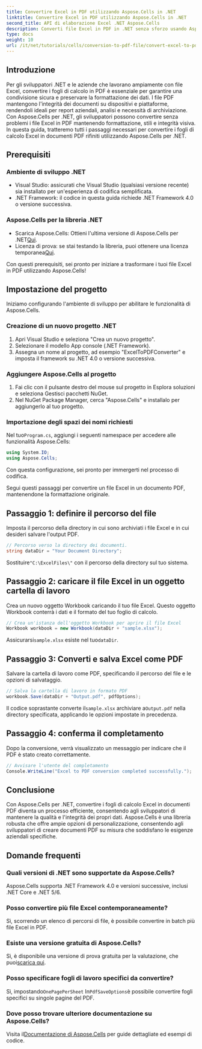 ```yaml
---
title: Convertire Excel in PDF utilizzando Aspose.Cells in .NET
linktitle: Convertire Excel in PDF utilizzando Aspose.Cells in .NET
second_title: API di elaborazione Excel .NET Aspose.Cells
description: Converti file Excel in PDF in .NET senza sforzo usando Aspose.Cells. Questa guida passo passo fornisce agli sviluppatori .NET frammenti di codice, suggerimenti di configurazione e FAQ sulla risoluzione dei problemi.
type: docs
weight: 10
url: /it/net/tutorials/cells/conversion-to-pdf-file/convert-excel-to-pdf/
---
```

## Introduzione

Per gli sviluppatori .NET e le aziende che lavorano ampiamente con file Excel, convertire i fogli di calcolo in PDF è essenziale per garantire una condivisione sicura e preservare la formattazione dei dati. I file PDF mantengono l'integrità dei documenti su dispositivi e piattaforme, rendendoli ideali per report aziendali, analisi e necessità di archiviazione. Con Aspose.Cells per .NET, gli sviluppatori possono convertire senza problemi i file Excel in PDF mantenendo formattazione, stili e integrità visiva. In questa guida, tratteremo tutti i passaggi necessari per convertire i fogli di calcolo Excel in documenti PDF rifiniti utilizzando Aspose.Cells per .NET.

## Prerequisiti

### Ambiente di sviluppo .NET
- Visual Studio: assicurati che Visual Studio (qualsiasi versione recente) sia installato per un'esperienza di codifica semplificata.
- .NET Framework: il codice in questa guida richiede .NET Framework 4.0 o versione successiva.

### Aspose.Cells per la libreria .NET
-  Scarica Aspose.Cells: Ottieni l'ultima versione di Aspose.Cells per .NET[Qui](https://releases.aspose.com/cells/net/).
- Licenza di prova: se stai testando la libreria, puoi ottenere una licenza temporanea[Qui](https://purchase.conholdate.com/temporary-license/).

Con questi prerequisiti, sei pronto per iniziare a trasformare i tuoi file Excel in PDF utilizzando Aspose.Cells!

## Impostazione del progetto

Iniziamo configurando l'ambiente di sviluppo per abilitare le funzionalità di Aspose.Cells.

### Creazione di un nuovo progetto .NET
1. Apri Visual Studio e seleziona "Crea un nuovo progetto".
2. Selezionare il modello App console (.NET Framework).
3. Assegna un nome al progetto, ad esempio "ExcelToPDFConverter" e imposta il framework su .NET 4.0 o versione successiva.

### Aggiungere Aspose.Cells al progetto
1. Fai clic con il pulsante destro del mouse sul progetto in Esplora soluzioni e seleziona Gestisci pacchetti NuGet.
2. Nel NuGet Package Manager, cerca "Aspose.Cells" e installalo per aggiungerlo al tuo progetto.

### Importazione degli spazi dei nomi richiesti
 Nel tuo`Program.cs`, aggiungi i seguenti namespace per accedere alle funzionalità Aspose.Cells:
```csharp
using System.IO;
using Aspose.Cells;
```

Con questa configurazione, sei pronto per immergerti nel processo di codifica.

Segui questi passaggi per convertire un file Excel in un documento PDF, mantenendone la formattazione originale.

## Passaggio 1: definire il percorso del file
Imposta il percorso della directory in cui sono archiviati i file Excel e in cui desideri salvare l'output PDF.

```csharp
// Percorso verso la directory dei documenti.
string dataDir = "Your Document Directory";
```

 Sostituire`"C:\ExcelFiles\"` con il percorso della directory sul tuo sistema.

## Passaggio 2: caricare il file Excel in un oggetto cartella di lavoro
Crea un nuovo oggetto Workbook caricando il tuo file Excel. Questo oggetto Workbook conterrà i dati e il formato del tuo foglio di calcolo.

```csharp
// Crea un'istanza dell'oggetto Workbook per aprire il file Excel
Workbook workbook = new Workbook(dataDir + "sample.xlsx");
```

 Assicurarsi`sample.xlsx` esiste nel tuo`dataDir`.

## Passaggio 3: Converti e salva Excel come PDF
Salvare la cartella di lavoro come PDF, specificando il percorso del file e le opzioni di salvataggio.

```csharp
// Salva la cartella di lavoro in formato PDF
workbook.Save(dataDir + "Output.pdf", pdfOptions);
```

 Il codice soprastante converte il`sample.xlsx` archiviare a`Output.pdf` nella directory specificata, applicando le opzioni impostate in precedenza.

## Passaggio 4: conferma il completamento
Dopo la conversione, verrà visualizzato un messaggio per indicare che il PDF è stato creato correttamente.

```csharp
// Avvisare l'utente del completamento
Console.WriteLine("Excel to PDF conversion completed successfully.");
```

## Conclusione

Con Aspose.Cells per .NET, convertire i fogli di calcolo Excel in documenti PDF diventa un processo efficiente, consentendo agli sviluppatori di mantenere la qualità e l'integrità dei propri dati. Aspose.Cells è una libreria robusta che offre ampie opzioni di personalizzazione, consentendo agli sviluppatori di creare documenti PDF su misura che soddisfano le esigenze aziendali specifiche.

## Domande frequenti

### Quali versioni di .NET sono supportate da Aspose.Cells?
Aspose.Cells supporta .NET Framework 4.0 e versioni successive, inclusi .NET Core e .NET 5/6.

### Posso convertire più file Excel contemporaneamente?
Sì, scorrendo un elenco di percorsi di file, è possibile convertire in batch più file Excel in PDF.

### Esiste una versione gratuita di Aspose.Cells?
 Sì, è disponibile una versione di prova gratuita per la valutazione, che puoi[scarica qui](https://releases.aspose.com/cells/net/).

### Posso specificare fogli di lavoro specifici da convertire?
 Sì, impostando`OnePagePerSheet` In`PdfSaveOptions`è possibile convertire fogli specifici su singole pagine del PDF.

### Dove posso trovare ulteriore documentazione su Aspose.Cells?
 Visita il[Documentazione di Aspose.Cells](https://reference.aspose.com/cells/net/) per guide dettagliate ed esempi di codice. 